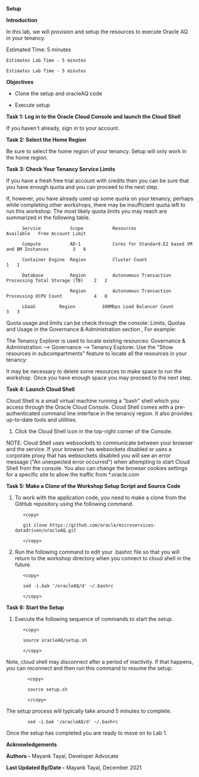   **Setup**

  **Introduction**
  
  In this lab, we will provision and setup the resources to execute Oracle AQ in your tenancy.

  Estimated Time: 5 minutes
  
    Estimates Lab Time - 5 minutes
    
    Estimates Lab Time - 5 minutes

**Objectives**

   - Clone the setup and oracleAQ code
   
   - Execute setup
   
**Task 1: Log in to the Oracle Cloud Console and launch the Cloud Shell**

  If you haven't already, sign in to your account.

**Task 2: Select the Home Region**

  Be sure to select the home region of your tenancy. Setup will only work in the home region.



**Task 3: Check Your Tenancy Service Limits**

  If you have a fresh free trial account with credits then you can be sure that you have enough quota and you can proceed to the next step.

  If, however, you have already used up some quota on your tenancy, perhaps while completing other workshops, there may be insufficient quota left to run this workshop. The most likely quota limits you may reach are summarized in the following table.

          Service	        Scope	        Resources                                          Available   Free Account Limit

          Compute	        AD-1	        Cores for Standard.E2 based VM and BM Instances	        3	6

          Container Engine  Region	        Cluster Count	                                        1	1

          Database	        Region	        Autonomous Transaction Processing Total Storage (TB)	2	2

                            Region	        Autonomous Transaction Processing OCPU Count	        4	8

          LbaaS	        Region	        100Mbps Load Balancer Count	                        3	3
  
  Quota usage and limits can be check through the console: Limits, Quotas and Usage in the Governance & Administration section , For example:



  The Tenancy Explorer is used to locate existing resources: Governance & Administration --> Governance --> Tenancy Explorer. Use the "Show resources in subcompartments" feature to locate all the resources in your tenancy:



  It may be necessary to delete some resources to make space to run the workshop. Once you have enough space you may proceed to the next step.

**Task 4: Launch Cloud Shell**

  Cloud Shell is a small virtual machine running a "bash" shell which you access through the Oracle Cloud Console. Cloud Shell comes with a pre-authenticated command line interface in the tenancy region. It also provides up-to-date tools and utilities.

   1. Click the Cloud Shell icon in the top-right corner of the Console.


  NOTE: Cloud Shell uses websockets to communicate between your browser and the service. If your browser has websockets disabled or uses a corporate proxy that has websockets disabled you will see an error message ("An unexpected error occurred") when attempting to start Cloud Shell from the console. You also can change the browser cookies settings for a specific site to allow the traffic from *.oracle.com

**Task 5: Make a Clone of the Workshop Setup Script and Source Code**

  1. To work with the application code, you need to make a clone from the GitHub repository using the following command.

            <copy>

            git clone https://github.com/oracle/microservices-datadriven/oracleAQ.git

            </copy>

  2. Run the following command to edit your .bashrc file so that you will return to the workshop directory when you connect to cloud shell in the future.
   
            <copy>

            sed -i.bak '/oracleAQ/d' ~/.bashrc

            </copy>

 **Task 6: Start the Setup**
 
  1. Execute the following sequence of commands to start the setup.

            <copy>

            source oracleAQ/setup.sh

            </copy>
    
  Note, cloud shell may disconnect after a period of inactivity. If that happens, you can reconnect and then run this command to resume the setup:

            <copy>

            source setup.sh

            </copy>
    
  The setup process will typically take around 5 minutes to complete.

            sed -i.bak '/oracleAQ/d' ~/.bashrc
  
  Once the setup has completed you are ready to move on to Lab 1.







  **Acknowledgements**
  
  **Authors -** Mayank Tayal, Developer Advocate
 
  **Last Updated By/Date -** Mayank Tayal, December 2021
